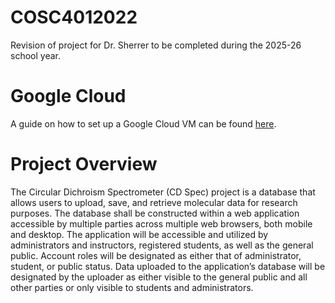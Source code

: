 # COSC4012022
Revision of project for Dr. Sherrer to be completed during the 2025-26 school year.

# Google Cloud
A guide on how to set up a Google Cloud VM can be found [here](SettingUpGoogleCloud.md). 

# Project Overview
The Circular Dichroism Spectrometer (CD Spec) project is a database that allows users to upload, save, and retrieve molecular data for research purposes. The database shall be constructed within a web application accessible by multiple parties across multiple web browsers, both mobile and desktop. The application will be accessible and utilized by administrators and instructors, registered students, as well as the general public. Account roles will be designated as either that of administrator, student, or public status. Data uploaded to the application’s database will be designated by the uploader as either visible to the general public and all other parties or only visible to students and administrators.
